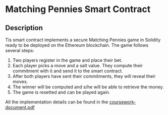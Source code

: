 # Matching Pennies Smart Contract

## Description
Tis smart contract implements a secure Matching Pennies game in Solidity ready to be deployed on the Ethereum blockchain. The game follows several steps:

1. Two players register in the game and place their bet.
2. Each player picks a move and a salt value. They compute their commitment with it and send it to the smart contract.
3. After both players have sent their commitments, they will reveal their moves.
4. The winner will be computed and s/he will be able to retrieve the money.
5. The game is resetted and can be played again.

All the implementation details can be found in the <a href="https://github.com/Paramiru/Aqmaps/blob/main/coursework-document.pdf">coursework-document.pdf</a>
